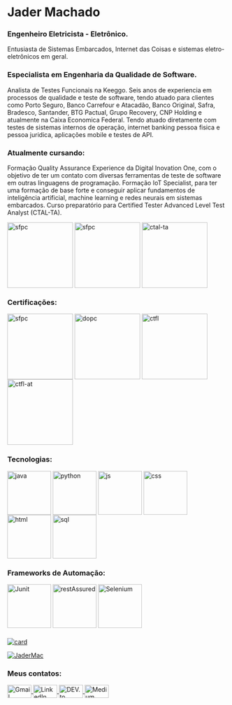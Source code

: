 # Jader Machado
### Engenheiro Eletricista - Eletrônico.
Entusiasta de Sistemas Embarcados, Internet das Coisas e sistemas eletro-eletrônicos em geral.
### Especialista em Engenharia da Qualidade de Software.
Analista de Testes Funcionais na Keeggo.
Seis anos de experiencia em processos de qualidade e teste de software, tendo atuado para clientes como Porto Seguro, Banco Carrefour e Atacadão, 
Banco Original, Safra, Bradesco, Santander, BTG Pactual, Grupo Recovery, CNP Holding e atualmente na Caixa Economica Federal.
Tendo atuado diretamente com testes de sistemas internos de operação, internet banking pessoa fisica e pessoa juridica, aplicações mobile e testes
de API.
### Atualmente cursando:
Formação Quality Assurance Experience da Digital Inovation One, com o objetivo de ter um contato com diversas ferramentas de teste de software em outras linguagens de programação.
Formação IoT Specialist, para ter uma formação de base forte e conseguir aplicar fundamentos de inteligência artificial, machine learning e redes neurais em sistemas embarcados.
Curso preparatório para Certified Tester Advanced Level Test Analyst (CTAL-TA).
<div>
   <a target='_blank'>
      <img align="center" alt="sfpc" height="150" width="150" src="https://hermes.dio.me/tracks/46ac522b-ff3e-4f73-b473-cfe634c26dac.png">
   </a>
   <a target='_blank'>
      <img align="center" alt="sfpc" height="150" width="150" src="https://hermes.dio.me/tracks/b963115b-65fc-470b-b87b-e988251b8a21.png">
   </a>
      <a target='_blank'>
      <img align="center" alt="ctal-ta" height="150" width="150" src="https://atsqa.org/assets/images/badges/CTAL-TA-badge.png">
   </a>
</div>

### Certificações:
<div>
   <a target='_blank'>
      <img align="center" alt="sfpc" height="150" width="150" src="https://cdn.shopify.com/s/files/1/0299/9215/7283/files/Scrum-Foundation-Professional-Certificate-SFPC_-2021_1_480x480.png?v=1631898363">
   </a>
      <a target='_blank'>
      <img align="center" alt="dopc" height="150" width="150" src="https://certiprof.com/cdn/shop/files/CertiProf-DevOps-Essentials-Certified.webp?v=1697574263&width=580">
   </a>
   <a target='_blank'>
      <img align="center" alt="ctfl" height="150" width="150" src="https://atsqa.org/assets/images/badges/CTFL-badge.png">
   </a>
   <a target='_blank'>
      <img align="center" alt="ctfl-at" height="150" width="150" src="https://atsqa.org/assets/images/badges/CTFL-AT-badge.png">
   </a> 
</div>

### Tecnologias:
<div>
   <a target='_blank'>
      <img align="center" alt="java" height="100" width="100" src="https://cdn.jsdelivr.net/gh/devicons/devicon@latest/icons/java/java-original-wordmark.svg">
   </a>
   <a target='_blank'>
      <img align="center" alt="python" height="100" width="100" src="https://cdn.jsdelivr.net/gh/devicons/devicon@latest/icons/python/python-original-wordmark.svg">
   </a>     
   <a target='_blank'>
      <img align="center" alt="js" height="100" width="100" src="https://cdn.jsdelivr.net/gh/devicons/devicon@latest/icons/javascript/javascript-original.svg" />
   </a>  
   <a target='_blank'>
      <img align="center" alt="css" height="100" width="100" src="https://cdn.jsdelivr.net/gh/devicons/devicon@latest/icons/css3/css3-original.svg"  />
   </a> 
      <a target='_blank'>
      <img align="center" alt="html" height="100" width="100" src="https://cdn.jsdelivr.net/gh/devicons/devicon@latest/icons/html5/html5-original.svg" />
   </a> 
   <a target='_blank'>
      <img align="center" alt="sql" height="100" width="100" src="https://cdn.jsdelivr.net/gh/devicons/devicon@latest/icons/mysql/mysql-original-wordmark.svg"  />
   </a>
   <!---
   <a target='_blank'>
      <img align="center" alt="ctfl-at" height="150" width="150" src="https://atsqa.org/assets/images/badges/CTFL-AT-badge.png">
   </a>
   -->
</div>

### Frameworks de Automação:
<div>
       </a>
     <a target='_blank'>
      <img align="center" alt="Junit" height="100" width="100" src="https://cdn.jsdelivr.net/gh/devicons/devicon@latest/icons/junit/junit-original-wordmark.svg">
   </a>
       </a>
     <a target='_blank'>
      <img align="center" alt="restAssured" height="100" width="100" src="https://avatars.githubusercontent.com/u/19369327?s=200&v=4">
   </a>
    </a>
     <a target='_blank'>
      <img align="center" alt="Selenium" height="100" width="100" src="https://cdn.jsdelivr.net/gh/devicons/devicon@latest/icons/selenium/selenium-original.svg">
   </a>
<!---
      <a target='_blank'>
          <img align="center" alt="appium" height="100" width="100" src="https://miro.medium.com/v2/resize:fit:1100/format:webp/1*XP-oUbM-zMZ-t5cwBbGhLg.png">
      </a> 
-->
</div>

###
[![card](https://github-readme-stats.vercel.app/api?username=JaderMac&theme=tokyonight)](https://github.com/JaderMac/)

[![JaderMac](https://github-readme-stats.vercel.app/api/top-langs/?username=JaderMac&hide=html&layout=compact&theme=tokyonight)](https://github.com/JaderMac/)

### Meus contatos:
<div> 
   <a target="_blank" href="mailto:jdermachado@gmail.com">
      <img align="center" alt="Gmail" height="30" width="55" src="https://img.shields.io/badge/Gmail-D14836?style=for-the-badge&logo=gmail&logoColor=white">
   </a>
   <a target="_blank" href="https://www.linkedin.com/in/omachadojader/">
       <img align="center" alt="LinkedIn" height="30" width="55" src="https://img.shields.io/badge/LinkedIn-0077B5?style=for-the-badge&logo=linkedin&logoColor=white"> 
   </a>
   <a target="_blank" href="https://dev.to/thejadaum">
      <img align="center" alt="DEV.to" height="30" width="55" src="https://img.shields.io/badge/dev.to-0A0A0A?style=for-the-badge&logo=devdotto&logoColor=white"> 
   </a>
   <a target="_blank" href="https://medium.com/@omachadojader">
      <img align="center" alt="Medium" height="30" width="55" src="https://img.shields.io/badge/Medium-12100E?style=for-the-badge&logo=medium&logoColor=white">
   </a>
</div>




